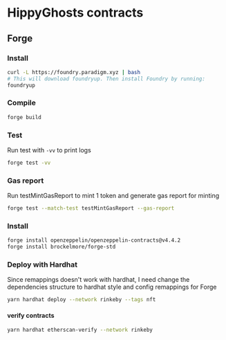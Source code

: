# HippyGhosts contracts

## Forge

### Install

```bash
curl -L https://foundry.paradigm.xyz | bash
# This will download foundryup. Then install Foundry by running:
foundryup
```

### Compile

```bash
forge build
```

### Test

Run test with `-vv` to print logs

```bash
forge test -vv
```

### Gas report

Run testMintGasReport to mint 1 token and generate gas report for minting

```bash
forge test --match-test testMintGasReport --gas-report
```

### Install

```bash
forge install openzeppelin/openzeppelin-contracts@v4.4.2
forge install brockelmore/forge-std
```

### Deploy with Hardhat

Since remappings doesn't work with hardhat, I need change the dependencies structure to hardhat style and config remappings for Forge

```bash
yarn hardhat deploy --network rinkeby --tags nft
```

#### verify contracts

```bash
yarn hardhat etherscan-verify --network rinkeby
```
